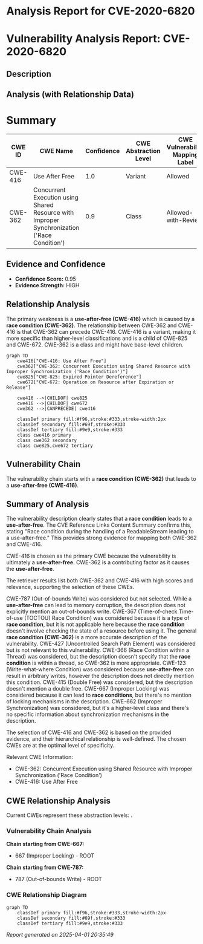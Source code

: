 # Analysis Report for CVE-2020-6820

# Vulnerability Analysis Report: CVE-2020-6820

## Description



## Analysis (with Relationship Data)

# Summary
| CWE ID | CWE Name | Confidence | CWE Abstraction Level | CWE Vulnerability Mapping Label | CWE-Vulnerability Mapping Notes |
|---|---|---|---|---|---|
| CWE-416 | Use After Free | 1.0 | Variant | Allowed | Primary CWE |
| CWE-362 | Concurrent Execution using Shared Resource with Improper Synchronization ('Race Condition') | 0.9 | Class | Allowed-with-Review | Secondary CWE |

## Evidence and Confidence

*   **Confidence Score:** 0.95
*   **Evidence Strength:** HIGH

## Relationship Analysis
The primary weakness is a **use-after-free (CWE-416)** which is caused by a **race condition (CWE-362)**. The relationship between CWE-362 and CWE-416 is that CWE-362 can precede CWE-416. CWE-416 is a variant, making it more specific than higher-level classifications and is a child of CWE-825 and CWE-672. CWE-362 is a class and might have base-level children.

```mermaid
graph TD
    cwe416["CWE-416: Use After Free"]
    cwe362["CWE-362: Concurrent Execution using Shared Resource with Improper Synchronization ('Race Condition')"]
    cwe825["CWE-825: Expired Pointer Dereference"]
    cwe672["CWE-672: Operation on Resource after Expiration or Release"]

    cwe416 -->|CHILDOF| cwe825
    cwe416 -->|CHILDOF| cwe672
    cwe362 -->|CANPRECEDE| cwe416
    
    classDef primary fill:#f96,stroke:#333,stroke-width:2px
    classDef secondary fill:#69f,stroke:#333
    classDef tertiary fill:#9e9,stroke:#333
    class cwe416 primary
    class cwe362 secondary
    class cwe825,cwe672 tertiary
```

## Vulnerability Chain
The vulnerability chain starts with a **race condition (CWE-362)** that leads to a **use-after-free (CWE-416)**.

## Summary of Analysis
The vulnerability description clearly states that a **race condition** leads to a **use-after-free**. The CVE Reference Links Content Summary confirms this, stating "Race condition during the handling of a ReadableStream leading to a use-after-free." This provides strong evidence for mapping both CWE-362 and CWE-416.

CWE-416 is chosen as the primary CWE because the vulnerability is ultimately a **use-after-free**. CWE-362 is a contributing factor as it causes the **use-after-free**.

The retriever results list both CWE-362 and CWE-416 with high scores and relevance, supporting the selection of these CWEs.

CWE-787 (Out-of-bounds Write) was considered but not selected. While a **use-after-free** can lead to memory corruption, the description does not explicitly mention an out-of-bounds write.
CWE-367 (Time-of-check Time-of-use (TOCTOU) Race Condition) was considered because it is a type of **race condition**, but it is not applicable here because the **race condition** doesn't involve checking the state of a resource before using it. The general **race condition (CWE-362)** is a more accurate description of the vulnerability.
CWE-427 (Uncontrolled Search Path Element) was considered but is not relevant to this vulnerability.
CWE-366 (Race Condition within a Thread) was considered, but the description doesn't specify that the **race condition** is within a thread, so CWE-362 is more appropriate.
CWE-123 (Write-what-where Condition) was considered because **use-after-free** can result in arbitrary writes, however the description does not directly mention this condition.
CWE-415 (Double Free) was considered, but the description doesn't mention a double free.
CWE-667 (Improper Locking) was considered because it can lead to **race conditions**, but there's no mention of locking mechanisms in the description.
CWE-662 (Improper Synchronization) was considered, but it's a higher-level class and there's no specific information about synchronization mechanisms in the description.

The selection of CWE-416 and CWE-362 is based on the provided evidence, and their hierarchical relationship is well-defined. The chosen CWEs are at the optimal level of specificity.

Relevant CWE Information:
- CWE-362: Concurrent Execution using Shared Resource with Improper Synchronization ('Race Condition')
- CWE-416: Use After Free


## CWE Relationship Analysis

Current CWEs represent these abstraction levels: .


### Vulnerability Chain Analysis

**Chain starting from CWE-667:**
- 667 (Improper Locking) - ROOT


**Chain starting from CWE-787:**
- 787 (Out-of-bounds Write) - ROOT



### CWE Relationship Diagram

```mermaid
graph TD
    classDef primary fill:#f96,stroke:#333,stroke-width:2px
    classDef secondary fill:#69f,stroke:#333
    classDef tertiary fill:#9e9,stroke:#333
```



*Report generated on 2025-04-01 20:35:49*
